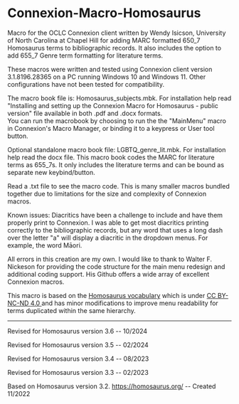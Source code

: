 # Connexion-Macro-Homosaurus

Macro for the OCLC Connexion client written by Wendy Isicson, University of North Carolina at Chapel Hill for adding MARC formatted 650_7 Homosaurus terms to bibliographic records.  It also includes the option to add 655_7 Genre term formatting for literature terms.

These macros were written and tested using Connexion client version 3.1.8196.28365 on a PC running Windows 10 and Windows 11.  Other configurations have not been tested for compatibility. 

The macro book file is: Homosaurus_subjects.mbk. For installation help read "Installing and setting up the Connexion Macro for Homosaurus - public version" file available in both .pdf and .docx formats.  
You can run the macrobook by choosing to run the the "MainMenu" macro in Connexion's Macro Manager, or binding it to a keypress or User tool button.

Optional standalone macro book file: LGBTQ_genre_lit.mbk. For installation help read the docx file. This macro book codes the MARC for literature terms as 655_7s.  It only includes the literature terms and can be bound as separate new keybind/button.

Read a .txt file to see the macro code.  This is many smaller macros bundled together due to limitations for the size and complexity of Connexion macros.

Known issues:  Diacritics have been a challenge to include and have them properly print to Connexion.  I was able to get most diacritics printing correctly to the bibliographic records, but any word that uses a long dash over the letter "a" will display a diacritic in the dropdown menus.  For example, the word Māori.

All errors in this creation are my own.  I would like to thank to Walter F. Nickeson for providing the code structure for the main menu redesign and additional coding support.  His Github offers a wide array of excellent Connexion macros.

This macro is based on the [Homosaurus vocabulary](https://homosaurus.org/) which is under [CC BY-NC-ND 4.0 ](https://creativecommons.org/licenses/by-nc-nd/4.0/) and has minor modifications to improve menu readability for terms duplicated within the same hierarchy.

-----------------------------------------------------

Revised for Homosaurus version 3.6 -- 10/2024

Revised for Homosaurus version 3.5 -- 02/2024

Revised for Homosaurus version 3.4 -- 08/2023

Revised for Homosaurus version 3.3 -- 02/2023

Based on Homosaurus version 3.2. https://homosaurus.org/ -- Created 11/2022


